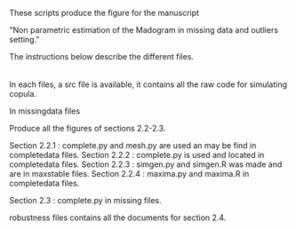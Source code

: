 These scripts produce the figure for the manuscript

"Non parametric estimation of the Madogram in missing data and outliers setting."

The instructions below describe the different files.

######

In each files, a src file is available, it contains all the raw code for simulating copula.

In missingdata files

Produce all the figures of sections 2.2-2.3.

Section 2.2.1 : complete.py and mesh.py are used an may be find in completedata files.
Section 2.2.2 : complete.py is used and located in completedata files.
Section 2.2.3 : simgen.py and simgen.R was made and are in maxstable files.
Section 2.2.4 : maxima.py and maxima.R in completedata files.

Section 2.3 : complete.py in missing files.

robustness files contains all the documents for section 2.4.
